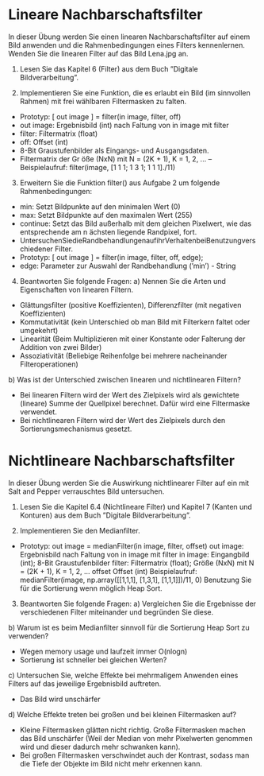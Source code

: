 # Lineare Nachbarschaftsfilter

In dieser Übung werden Sie einen linearen Nachbarschaftsfilter auf einem Bild anwenden und die Rahmenbedingungen eines Filters kennenlernen. Wenden Sie die linearen Filter auf das Bild Lena.jpg an.

1. Lesen Sie das Kapitel 6 (Filter) aus dem Buch ”Digitale Bildverarbeitung”.

2. Implementieren Sie eine Funktion, die es erlaubt ein Bild (im sinnvollen Rahmen) mit
frei wählbaren Filtermasken zu falten.

- Prototyp: [ out image ] = filter(in image, filter, off)
- out image: Ergebnisbild (int) nach Faltung von in image mit filter
- filter: Filtermatrix (float)
- off: Offset (int)
- 8-Bit Graustufenbilder als Eingangs- und Ausgangsdaten.
- Filtermatrix der Gr ̈oße (NxN) mit N = (2K + 1), K = 1, 2, ... – Beispielaufruf: filter(image, [1 1 1; 1 3 1; 1 1 1]./11)

3. Erweitern Sie die Funktion filter() aus Aufgabe 2 um folgende Rahmenbedingungen:
- min: Setzt Bildpunkte auf den minimalen Wert (0)
- max: Setzt Bildpunkte auf den maximalen Wert (255)
- continue: Setzt das Bild außerhalb mit dem gleichen Pixelwert, wie das entsprechende am n ̈achsten liegende Randpixel, fort.
- UntersuchenSiedieRandbehandlungenaufihrVerhaltenbeiBenutzungverschiedener Filter.
- Prototyp: [ out image ] = filter(in image, filter, off, edge);
- edge: Parameter zur Auswahl der Randbehandlung (’min’) - String

4. Beantworten Sie folgende Fragen:
a) Nennen Sie die Arten und Eigenschaften von linearen Filtern.
- Glättungsfilter (positive Koeffizienten), Differenzfilter (mit negativen Koeffizienten)
- Kommutativität (kein Unterschied ob man Bild mit Filterkern faltet oder umgekehrt)
- Linearität (Beim Multiplizieren mit einer Konstante oder Falterung der Addition von zwei Bilder)
- Assoziativität (Beliebige Reihenfolge bei mehrere nacheinander Filteroperationen)

b) Was ist der Unterschied zwischen linearen und nichtlinearen Filtern?
- Bei linearen Filtern wird der Wert des Zielpixels wird als gewichtete (lineare) Summe der Quellpixel berechnet. Dafür wird eine Filtermaske verwendet.
- Bei nichtlinearen Filtern wird der Wert des Zielpixels durch den Sortierungsmechanismus gesetzt.

# Nichtlineare Nachbarschaftsfilter
In dieser Übung werden Sie die Auswirkung nichtlinearer Filter auf ein mit Salt and Pepper verrauschtes Bild untersuchen.

1. Lesen Sie die Kapitel 6.4 (Nichtlineare Filter) und Kapitel 7 (Kanten und Konturen) aus dem Buch ”Digitale Bildverarbeitung”.

2. Implementieren Sie den Medianfilter.
- Prototyp: out image = medianFilter(in image, filter, offset)
out image: Ergebnisbild nach Faltung von in image mit filter
in image: Eingangbild (int); 8-Bit Graustufenbilder
filter: Filtermatrix (float); Größe (NxN) mit N = (2K + 1), K = 1, 2, ... offset Offset (int)
Beispielaufruf: medianFilter(image, np.array([[1,1,1], [1,3,1], [1,1,1]])/11, 0) Benutzung Sie für die Sortierung wenn möglich Heap Sort.

3. Beantworten Sie folgende Fragen:
a) Vergleichen Sie die Ergebnisse der verschiedenen Filter miteinander und begründen Sie diese.

b) Warum ist es beim Medianfilter sinnvoll für die Sortierung Heap Sort zu verwenden?
- Wegen memory usage und laufzeit immer O(nlogn)
- Sortierung ist schneller bei gleichen Werten?

c) Untersuchen Sie, welche Effekte bei mehrmaligem Anwenden eines Filters auf das jeweilige Ergebnisbild auftreten.
- Das Bild wird unschärfer

d) Welche Effekte treten bei großen und bei kleinen Filtermasken auf?
- Kleine Filtermasken glätten nicht richtig. Große Filtermasken machen das Bild unschärfer (Weil der Median von mehr Pixelwerten genommen wird und dieser dadurch mehr schwanken kann). 
- Bei großen Filtermasken verschwindet auch der Kontrast, sodass man die Tiefe der Objekte im Bild nicht mehr erkennen kann.
